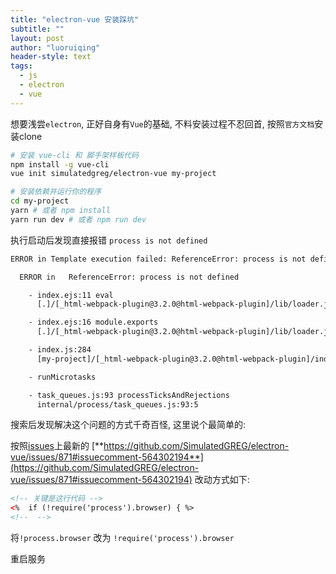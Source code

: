 ```yaml
---
title: "electron-vue 安装踩坑"
subtitle: ""
layout: post
author: "luoruiqing"
header-style: text
tags:
  - js
  - electron
  - vue
---
```


想要浅尝`electron`, 正好自身有`Vue`的基础, 不料安装过程不忍回首, 按照`官方文档`安装clone

```sh
# 安装 vue-cli 和 脚手架样板代码
npm install -g vue-cli
vue init simulatedgreg/electron-vue my-project

# 安装依赖并运行你的程序
cd my-project
yarn # 或者 npm install
yarn run dev # 或者 npm run dev
```

执行启动后发现直接报错 `process is not defined`

```sh
ERROR in Template execution failed: ReferenceError: process is not defined

  ERROR in   ReferenceError: process is not defined

    - index.ejs:11 eval
      [.]/[_html-webpack-plugin@3.2.0@html-webpack-plugin]/lib/loader.js!./src/index.ejs:11:2

    - index.ejs:16 module.exports
      [.]/[_html-webpack-plugin@3.2.0@html-webpack-plugin]/lib/loader.js!./src/index.ejs:16:3

    - index.js:284
      [my-project]/[_html-webpack-plugin@3.2.0@html-webpack-plugin]/index.js:284:18

    - runMicrotasks

    - task_queues.js:93 processTicksAndRejections
      internal/process/task_queues.js:93:5
```

搜索后发现解决这个问题的方式千奇百怪, 这里说个最简单的:

按照[issues](https://github.com/SimulatedGREG/electron-vue/issues/871#issuecomment-564302194)上最新的 [**https://github.com/SimulatedGREG/electron-vue/issues/871#issuecomment-564302194**](https://github.com/SimulatedGREG/electron-vue/issues/871#issuecomment-564302194) 改动方式如下:

```html
<!-- 关键是这行代码 -->
<%  if (!require('process').browser) { %>
<!--  -->
```

将`!process.browser` 改为 `!require('process').browser`

重启服务